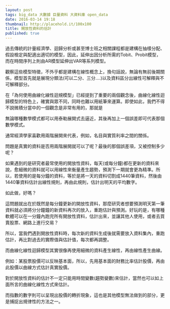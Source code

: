 ```yaml
---
layout: post
tags: big_data 大數據 巨量資料 大資料庫 open_data
date: 2016-03-14 19:18
thumbnail: http://placehold.it/100x100
title: 開放性資料的估計
published: true
---
```


過去傳統的計量經濟學、迴歸分析或甚至博士班之相關課程都是建構在抽樣分配、假設檢定與配適出適切的模型，因此，延伸出因分析所需的Tobit、Probit模型，而在時間序列上則由AR模型延伸出VAR等系列模型。

觀察這些模型特徵，不外乎都是建構在線性概念上，換句話說，無論有無前後期關係，模型首先就是展現分類法(可以二分、三分....)以及資料區分出線性可解釋與不可解釋部分。

<!--more-->

在「為何使用曲線化線性迴規模型」已經提到了重要的兩個觀念後，曲線化線性迴歸模型的特色上，確實與眾不同，同時也難以用紙筆來運算。即使如此，我們不得不說微積分當中的一個觀念是非常有用的，那就是

無論哪種數學模式都可以用泰勒展開式去逼近，其後再加上一個誤差即可代表那個數學模式。

通常經濟學家喜歡用兩階展開來代表，例如，名目與實質利率之間的關係。

問題是真實的資料是否用兩階展開就可以了呢？最後的那個誤差項，又被控制多少呢？

如果遇到的是研究者最常使用的開放性資料，每天(或每分鐘)都在更新的資料來說，愈細微的資料就可以用線性來衡量產生趨勢，預測下一期就會更為精準。所以，若使用的是每分鐘的資料，等於是將一天的資料切割成1440筆資料，然後由1440筆資料估計出線性規則，再由此規則，估計出明天的平均數字。

如此做，好嗎？

這問題就出在於既然是每分鐘更新的開放性資料，那麼研究者想要預測明天第一筆資料就必須將分分鐘鐘的新資料再次的放入，重跑估計與預測。好玩的是，有哪種軟體可以在一分鐘內跑完所有開放性資料，估計出來，並讓其他人使用，或者去買賣股票、網路上進行交易？

所以，當我們遇到開放性資料時，每次新的資料生成後就需要放入資料集內，重跑估計，再比對過去的實際值與估計值，每次都再調整。

而曲線化線性迴歸模型其實很像再使用細微的資料產生線性，再由線性產生曲線。

例如：某股票股價可以反映基本面，所以，先用基本面的財務比率估計股價，再由此股價以曲線方式估計真實股價。

對於開放性資料的估計不一定只能用時間變數(趨勢變數)來估計，當然也可以如上面所言的曲線化線性方式來估計。

而指數的數字則可以呈現出股價的轉折現象，這也是其他模型無法做到的部分，更是捕捉出規律性的方法之一。
